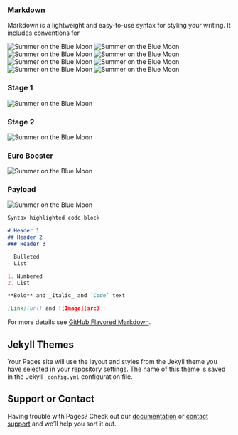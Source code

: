 ### Markdown

Markdown is a lightweight and easy-to-use syntax for styling your writing. It includes conventions for

![Summer on the Blue Moon](http://i.imgur.com/C6dMFru.jpg)
![Summer on the Blue Moon](http://i.imgur.com/TvnYeqp.jpg)
![Summer on the Blue Moon](http://i.imgur.com/dVB1Jr3.jpg)
![Summer on the Blue Moon](http://i.imgur.com/mr96ydh.jpg)
![Summer on the Blue Moon](http://i.imgur.com/pPvY7t5.jpg)
![Summer on the Blue Moon](http://i.imgur.com/PrThK3j.jpg)
![Summer on the Blue Moon](http://i.imgur.com/d5NwyVm.jpg)
![Summer on the Blue Moon](http://i.imgur.com/1dtF77y.jpg)

### Stage 1

![Summer on the Blue Moon](http://i.imgur.com/xuXyJmr.png)

### Stage 2

![Summer on the Blue Moon](http://i.imgur.com/2qWxBEC.png)

### Euro Booster

![Summer on the Blue Moon](http://i.imgur.com/VvjXWay.png)

### Payload

![Summer on the Blue Moon](http://i.imgur.com/vxjrBfk.png)


```markdown
Syntax highlighted code block

# Header 1
## Header 2
### Header 3

- Bulleted
- List

1. Numbered
2. List

**Bold** and _Italic_ and `Code` text

[Link](url) and ![Image](src)
```

For more details see [GitHub Flavored Markdown](https://guides.github.com/features/mastering-markdown/).

## Jekyll Themes

Your Pages site will use the layout and styles from the Jekyll theme you have selected in your [repository settings](https://github.com/jaytongcodes/bluemoon/settings). The name of this theme is saved in the Jekyll `_config.yml` configuration file.

## Support or Contact

Having trouble with Pages? Check out our [documentation](https://help.github.com/categories/github-pages-basics/) or [contact support](https://github.com/contact) and we’ll help you sort it out.
